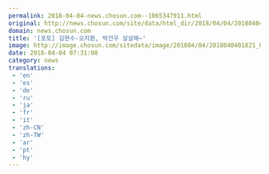```yaml
---
permalink: 2018-04-04-news.chosun.com--1065347911.html
original: http://news.chosun.com/site/data/html_dir/2018/04/04/2018040401891.html
domain: news.chosun.com
title: '[포토] 김현수-오지환, 박건우 살살해~'
image: http://image.chosun.com/sitedata/image/201804/04/2018040401821_0.jpg
date: 2018-04-04 07:31:08
category: news
translations: 
 - 'en'
 - 'es'
 - 'de'
 - 'ru'
 - 'ja'
 - 'fr'
 - 'it'
 - 'zh-CN'
 - 'zh-TW'
 - 'ar'
 - 'pt'
 - 'hy'
---
```


